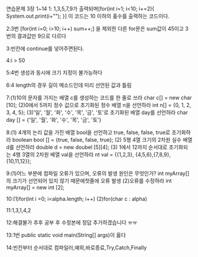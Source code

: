 연습문제 3장 1~14
1: 1,3,5,7,9가 출력되며[for(int i=1; i<10; i+=2){
System.out.print(i+"");
}] 이 코드는 10 이하의 홀수를 출력하는 코드이다.

2:3번 [for(int i=0; i>10; i++) sum++;] 을 제외한 다른 for문은 sum값이 45이고 3번의 결과값만 9으로 다르다

3:빈칸에 continue를 넣어주면된다.

4:i > 50

5:4번 생성과 동시에 크기 지정이 불가능하다

6:4 length의 경우 길이 메소드인데 미리 선언된 값과 틀림

7:(1)10의 문자를 가지는 배열 c를 생성하는 코드를 한 줄로 쓰라
char c[] = new char [10];
(2)0에서 5까지 정수 값으로 초기화된 정수 배열 n을 선언하라
int n[] = {0, 1, 2, 3, 4, 5};
(3)'일', '월', '화', '수', '목', '금', '토'로 초기화된 배열 day를 선언하라
char day [] = {'일', '월', '화', '수', '목', '금', '토'}

8:(1) 4개의 논리 값을 가진 배열 bool을 선언하고 true, false, false, true로 초기화하라
boolean bool [] = {true, false, false, true};
(2) 5행 4열 크기의 2차원 실수 배열 d를 선언하라
double d = new doubel [5][4];
(3) 1에서 12까지 순서대로 초기화되는 4행 3열의 2차원 배열 val을 선언하라
nt val = {{1,2,3}, {4,5,6},{7,8,9},{10,11,12}};

9:(1)어느 부분에 컴파일 오류가 있으며, 오류의 발생 원인은 무엇인가?
int myArray[]의 크기가 선언되어 있지 않기 때문에첫줄에 오류 발생
(2)오류를 수정하라
int myArray[] = new int [2];

10:(1)for(int i =0; i<alpha.length; i++)
(2)for(char c : alpha)

11:1,3,1,4,2

12:해결불가 추후 공부 후 수정본에 정답 추가하겠습니다 ㅠㅠ

13:1번 public static void main(String[] args)이 옳다

14:빈칸부터 순서대로 컴파일러,예외,바로종료,Try,Catch,Finally

